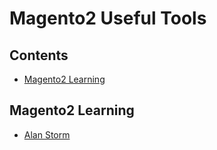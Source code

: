 # Magento2 Useful Tools
## Contents
- [Magento2 Learning](#magento2-learning)

## Magento2 Learning
- [Alan Storm](http://alanstorm.com/category/magento-2/)
